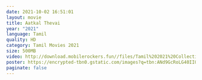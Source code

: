 ```yaml
---
date: 2021-10-02 16:51:01
layout: movie
title: Aatkal Thevai
year: "2021"
language: Tamil
quality: HD
category: Tamil Movies 2021
size: 500MB
video: http://download.mobilerockers.fun//files/Tamil%202021%20Collection/Aatkal%20Thevai%20(2021)/Aatkal%20Thevai%20(2021)%20Full%20Movies/Aatkal%20Thevai%20(2021)%20DVDRip/Aatkal%20Thevai%20(2021)%20DVDRip%20Single%20Part.mp4
poster: https://encrypted-tbn0.gstatic.com/images?q=tbn:ANd9GcRoLG40IIOgzOrotcIO687wyVcNUUFjZ7dEZw&usqp=CAU
paginate: false
---
```


